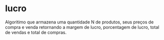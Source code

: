 # lucro
Algoritimo que armazena uma quantidade N de produtos, seus preços de compra e venda retornando a margem de lucro, porcentagem de lucro, total de vendas e total de compras. 
